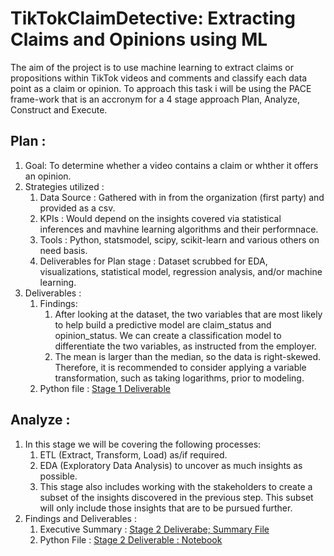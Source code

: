 # TikTokClaimDetective: Extracting Claims and Opinions using ML
The aim of the project is to use machine learning to extract claims or propositions within TikTok videos and comments and classify each data point as a claim or opinion. 
To approach this task i will be using the PACE frame-work that is an accronym for a 4 stage approach Plan, Analyze, Construct and Execute.
## Plan :
1. Goal: To determine whether a video contains a claim or whther it offers an opinion.
2. Strategies utilized :
   1. Data Source : Gathered with in from the organization (first party) and provided as a csv.
   2. KPIs : Would depend on the insights covered via statistical inferences and mavhine learning algorithms and their performnace.
   3. Tools : Python, statsmodel, scipy, scikit-learn and various others on need basis.
   4. Deliverables for Plan stage : Dataset scrubbed for EDA, visualizations, statistical model, regression analysis, and/or machine learning.
3. Deliverables :
   1. Findings:
      1. After looking at the dataset, the two variables that are most likely to help build a predictive model are claim_status and opinion_status. We can create a classification model to differentiate the two variables, as instructed from the employer.
      2. The mean is larger than the median, so the data is right-skewed. Therefore, it is recommended to consider applying a variable transformation, such as taking logarithms, prior to modeling.
   3. Python file : [Stage 1 Deliverable](Exploring_data_1.ipynb)
## Analyze :
1. In this stage we will be covering the following processes:
   1. ETL (Extract, Transform, Load) as/if required.
   2. EDA (Exploratory Data Analysis) to uncover as much insights as possible.
   3. This stage also includes working with the stakeholders to create a subset of the insights discovered in the previous step. This subset will only include those insights that are to be pursued further.
2. Findings and Deliverables :
   1. Executive Summary : [Stage 2 Deliverabe; Summary File](EDA_ExecutiveSummary)
   2. Python File : [Stage 2 Deliverable : Notebook](2_EDA)
